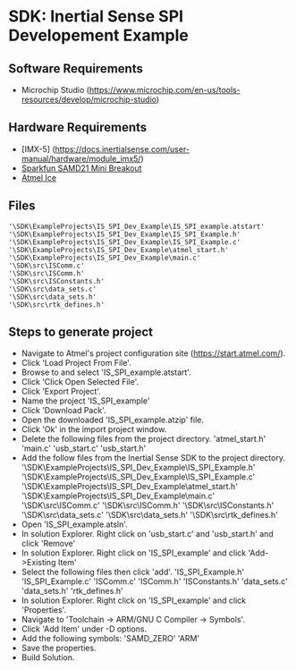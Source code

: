 # SDK: Inertial Sense SPI Developement Example

## Software Requirements

- Microchip Studio (https://www.microchip.com/en-us/tools-resources/develop/microchip-studio)

## Hardware Requirements

* [IMX-5] (https://docs.inertialsense.com/user-manual/hardware/module_imx5/)
* [Sparkfun SAMD21 Mini Breakout](https://www.sparkfun.com/sparkfun-samd21-mini-breakout.html?gad_campaignid=17479024039&gad_source=1&gbraid=0AAAAADsj4ER3PNTf-q2T8ZxgVC8GTlCD2)
* [Atmel Ice](https://www.microchip.com/en-us/development-tool/atatmel-ice)

## Files
    '\SDK\ExampleProjects\IS_SPI_Dev_Example\IS_SPI_example.atstart'
    '\SDK\ExampleProjects\IS_SPI_Dev_Example\IS_SPI_Example.h'
    '\SDK\ExampleProjects\IS_SPI_Dev_Example\IS_SPI_Example.c'
    '\SDK\ExampleProjects\IS_SPI_Dev_Example\atmel_start.h'
    '\SDK\ExampleProjects\IS_SPI_Dev_Example\main.c'
    '\SDK\src\ISComm.c'
    '\SDK\src\ISComm.h'
    '\SDK\src\ISConstants.h'
    '\SDK\src\data_sets.c'
    '\SDK\src\data_sets.h'
    '\SDK\src\rtk_defines.h'

## Steps to generate project

- Navigate to Atmel's project configuration site (https://start.atmel.com/).
- Click 'Load Project From File'.
- Browse to and select 'IS_SPI_example.atstart'.
- Click 'Click Open Selected File'.
- Click 'Export Project'.
- Name the project 'IS_SPI_example'
- Click 'Download Pack'.
- Open the downloaded 'IS_SPI_example.atzip' file.
- Click 'Ok' in the import project window.
- Delete the following files from the project directory.
    'atmel_start.h'
    'main.c'
    'usb_start.c'
    'usb_start.h'
- Add the follow files from the Inertial Sense SDK to the project directory.
    '\SDK\ExampleProjects\IS_SPI_Dev_Example\IS_SPI_Example.h'
    '\SDK\ExampleProjects\IS_SPI_Dev_Example\IS_SPI_Example.c'
    '\SDK\ExampleProjects\IS_SPI_Dev_Example\atmel_start.h'
    '\SDK\ExampleProjects\IS_SPI_Dev_Example\main.c'
    '\SDK\src\ISComm.c'
    '\SDK\src\ISComm.h'
    '\SDK\src\ISConstants.h'
    '\SDK\src\data_sets.c'
    '\SDK\src\data_sets.h'
    '\SDK\src\rtk_defines.h'
- Open 'IS_SPI_example.atsln'.
- In solution Explorer. Right click on 'usb_start.c' and 'usb_start.h' and click 'Remove'
- In solution Explorer. Right click on 'IS_SPI_example' and click 'Add->Existing Item'
- Select the following files then click 'add'.
    'IS_SPI_Example.h'
    'IS_SPI_Example.c'
    'ISComm.c'
    'ISComm.h'
    'ISConstants.h'
    'data_sets.c'
    'data_sets.h'
    'rtk_defines.h'
- In solution Explorer. Right click on 'IS_SPI_example' and click 'Properties'.
- Navigate to 'Toolchain -> ARM/GNU C Compiler -> Symbols'.
- Click 'Add Item' under -D options.
- Add the following symbols:
    'SAMD_ZERO'
    'ARM'
- Save the properties.
- Build Solution.





